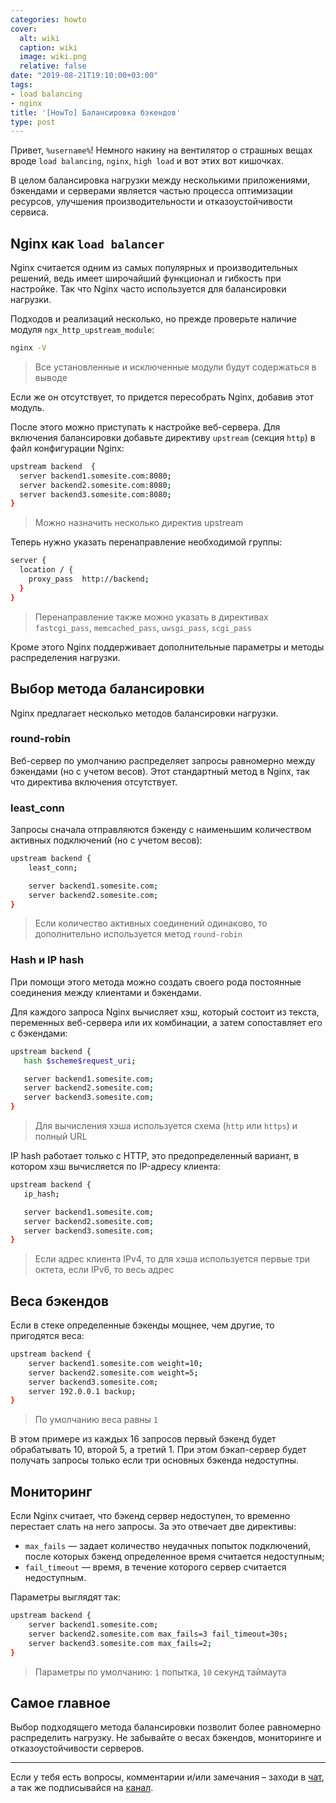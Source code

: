 ```yaml
---
categories: howto
cover:
  alt: wiki
  caption: wiki
  image: wiki.png
  relative: false
date: "2019-08-21T19:10:00+03:00"
tags:
- load balancing
- nginx
title: '[HowTo] Балансировка бэкендов'
type: post
---
```


Привет, `%username%`! Немного накину на вентилятор о страшных вещах вроде `load balancing`, `nginx`, `high load` и вот этих вот кишочках.

В целом балансировка нагрузки между несколькими приложениями, бэкендами и серверами является частью процесса оптимизации ресурсов, улучшения производительности и отказоустойчивости сервиса.

## Nginx как `load balancer`

Nginx считается одним из самых популярных и производительных решений, ведь имеет широчайший функционал и гибкость при настройке. Так что Nginx часто используется для балансировки нагрузки.

Подходов и реализаций несколько, но прежде проверьте наличие модуля `ngx_http_upstream_module`:

```bash
nginx -V
```

> Все установленные и исключенные модули будут содержаться в выводе

Если же он отсутствует, то придется пересобрать Nginx, добавив этот модуль.

После этого можно приступать к настройке веб-сервера. Для включения балансировки добавьте директиву `upstream` (секция `http`) в файл конфигурации Nginx:

```bash
upstream backend  {
  server backend1.somesite.com:8080;
  server backend2.somesite.com:8080;
  server backend3.somesite.com:8080;
}
```

> Можно назначить несколько директив upstream

Теперь нужно указать перенаправление необходимой группы:

```bash
server {
  location / {
    proxy_pass  http://backend;
  }
}
```

> Перенаправление также можно указать в директивах `fastcgi_pass`, `memcached_pass`, `uwsgi_pass`, `scgi_pass`

Кроме этого Nginx поддерживает дополнительные параметры и методы распределения нагрузки.

## Выбор метода балансировки

Nginx предлагает несколько методов балансировки нагрузки.

### round-robin

Веб-сервер по умолчанию распределяет запросы равномерно между бэкендами (но с учетом весов). Этот стандартный метод в Nginx, так что директива включения отсутствует.

### least_conn

Запросы сначала отправляются бэкенду с наименьшим количеством активных подключений (но с учетом весов):

```bash
upstream backend {
    least_conn;

    server backend1.somesite.com;
    server backend2.somesite.com;
}
```

> Если количество активных соединений одинаково, то дополнительно используется метод `round-robin`

### Hash и IP hash

При помощи этого метода можно создать своего рода постоянные соединения между клиентами и бэкендами.

Для каждого запроса Nginx вычисляет хэш, который состоит из текста, переменных веб-сервера или их комбинации, а затем сопоставляет его с бэкендами:

```bash
upstream backend {
   hash $scheme$request_uri;

   server backend1.somesite.com;
   server backend2.somesite.com;
   server backend3.somesite.com;
}
```

> Для вычисления хэша используется схема (`http` или `https`) и полный URL

IP hash работает только с HTTP, это предопределенный вариант, в котором хэш вычисляется по IP-адресу клиента:

```bash
upstream backend {
   ip_hash;

   server backend1.somesite.com;
   server backend2.somesite.com;
   server backend3.somesite.com;
}
```

> Если адрес клиента IPv4, то для хэша используется первые три октета, если IPv6, то весь адрес

## Веса бэкендов

Если в стеке определенные бэкенды мощнее, чем другие, то пригодятся веса:

```bash
upstream backend {
    server backend1.somesite.com weight=10;
    server backend2.somesite.com weight=5;
    server backend3.somesite.com;
    server 192.0.0.1 backup;
}
```

> По умолчанию веса равны `1`

В этом примере из каждых 16 запросов первый бэкенд будет обрабатывать 10, второй 5, а третий 1. При этом бэкап-сервер будет получать запросы только если три основных бэкенда недоступны.

## Мониторинг

Если Nginx считает, что бэкенд сервер недоступен, то временно перестает слать на него запросы. За это отвечает две директивы:

- `max_fails` — задает количество неудачных попыток подключений, после которых бэкенд определенное время считается недоступным;
- `fail_timeout` — время, в течение которого сервер считается недоступным.

Параметры выглядят так:

```bash
upstream backend {                
    server backend1.somesite.com;
    server backend2.somesite.com max_fails=3 fail_timeout=30s;
    server backend3.somesite.com max_fails=2;
}
```

> Параметры по умолчанию: `1` попытка, `10` секунд таймаута

## Самое главное

Выбор подходящего метода балансировки позволит более равномерно распределить нагрузку. Не забывайте о весах бэкендов, мониторинге и отказоустойчивости серверов.

---
Если у тебя есть вопросы, комментарии и/или замечания – заходи в [чат](https://ttttt.me/jtprogru_chat), а так же подписывайся на [канал](https://ttttt.me/jtprogru_channel).

